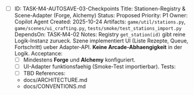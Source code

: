 - [ ] ID: TASK-M4-AUTOSAVE-03-Checkpoints
  Title: Stationen-Registry & Scene-Adapter (Forge, Alchemy)
  Status: Proposed
  Priority: P1
  Owner: Copilot Agent
  Created: 2025-10-24
  Artifacts: `game/util/stations.py`, `game/scenes/ui_crafting.py`, `tests/smoke/test_stations_import.py`
  DependsOn: TASK-M4-02
  Notes:
  Registry `get_station(id)` gibt reine Logik-Instanz zurueck. Szene implementiert UI (Liste Rezepte, Queue, Fortschritt) ueber Adapter-API. **Keine Arcade-Abhaengigkeit** in der Logik.
  Acceptance:
  - [ ] Mindestens **Forge** und **Alchemy** konfiguriert.
  - [ ] UI-Adapter funktionsfaehig (Smoke-Test importierbar).
  Tests:
  - [ ] TBD
  References:
  - docs/ARCHITECTURE.md
  - docs/CONVENTIONS.md
